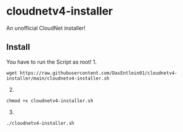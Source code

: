 # cloudnetv4-installer
An unofficial CloudNet installer!


## Install
You have to run the Script as root!
1.
```shell
wget https://raw.githubusercontent.com/DasEntlein01/cloudnetv4-installer/main/cloudnetv4-installer.sh
```

2.
```shell
chmod +x cloudnetv4-installer.sh
```

3.
```shell
./cloudnetv4-installer.sh
```


